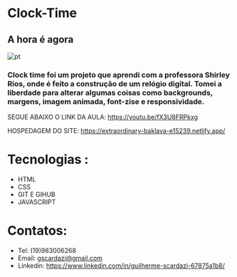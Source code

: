    # Clock-Time
   <H2> A hora é agora</H2>



![pt](https://user-images.githubusercontent.com/112108655/191618565-97a38808-46c9-4d41-91e1-2dd3d54112ab.png)


<h3>Clock time foi um projeto que aprendi com a professora Shirley Rios, onde é feito a construção de um relógio digital. Tomei a liberdade para alterar algumas coisas como backgrounds, margens, imagem animada, font-zise e responsividade. </h3>

SEGUE ABAIXO O LINK DA AULA: https://youtu.be/fX3U8FRPkxg

 HOSPEDAGEM DO SITE: https://extraordinary-baklava-e15239.netlify.app/
# Tecnologias :
- HTML
- CSS
- GIT E GIHUB
- JAVASCRIPT

# Contatos:
- Tel: (19)983006268
- Email: gscardazi@gmail.com
- Linkedin: https://www.linkedin.com/in/guilherme-scardazi-67875a1b8/
   
   
   
   
   
   
   
   
   
   

